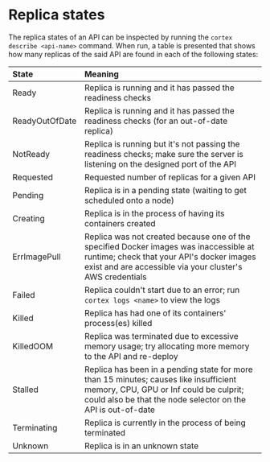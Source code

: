 # Replica states

The replica states of an API can be inspected by running the `cortex describe <api-name>` command. When run, a table is presented that shows how many replicas of the said API are found in each of the following states:

| State | Meaning |
|:---|:---|
| Ready | Replica is running and it has passed the readiness checks |
| ReadyOutOfDate | Replica is running and it has passed the readiness checks (for an out-of-date replica) |
| NotReady | Replica is running but it's not passing the readiness checks; make sure the server is listening on the designed port of the API |
| Requested | Requested number of replicas for a given API |
| Pending | Replica is in a pending state (waiting to get scheduled onto a node) |
| Creating | Replica is in the process of having its containers created |
| ErrImagePull | Replica was not created because one of the specified Docker images was inaccessible at runtime; check that your API's docker images exist and are accessible via your cluster's AWS credentials |
| Failed | Replica couldn't start due to an error; run `cortex logs <name>` to view the logs |
| Killed | Replica has had one of its containers' process(es) killed |
| KilledOOM | Replica was terminated due to excessive memory usage; try allocating more memory to the API and re-deploy |
| Stalled | Replica has been in a pending state for more than 15 minutes; causes like insufficient memory, CPU, GPU or Inf could be culprit; could also be that the node selector on the API is out-of-date |
| Terminating | Replica is currently in the process of being terminated |
| Unknown | Replica is in an unknown state |
